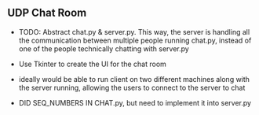 UDP Chat Room
-----------------------------

* TODO: Abstract chat.py & server.py. This way, the server is handling all the communication between multiple people running chat.py, instead of one of the people technically chatting with server.py
* Use Tkinter to create the UI for the chat room
* ideally would be able to run client on two different machines along with the server running, allowing the users to connect to the server to chat

* DID SEQ_NUMBERS IN CHAT.py, but need to implement it into server.py